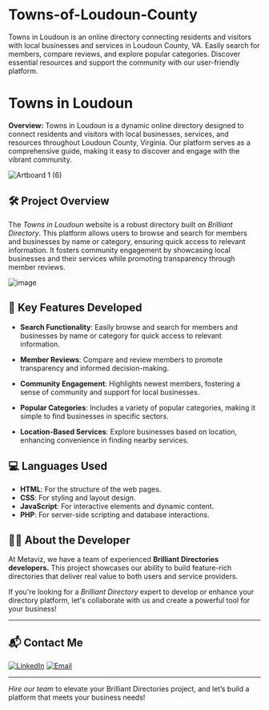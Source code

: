 # Towns-of-Loudoun-County
Towns in Loudoun is an online directory connecting residents and visitors with local businesses and services in Loudoun County, VA. Easily search for members, compare reviews, and explore popular categories. Discover essential resources and support the community with our user-friendly platform.
# Towns in Loudoun

**Overview:**
Towns in Loudoun is a dynamic online directory designed to connect residents and visitors with local businesses, services, and resources throughout Loudoun County, Virginia. Our platform serves as a comprehensive guide, making it easy to discover and engage with the vibrant community.

![Artboard 1 (6)](https://github.com/user-attachments/assets/820e177f-853d-4f46-97dc-7a32ffb94a81)

## 🛠 Project Overview

The *Towns in Loudoun* website is a robust directory built on *Brilliant Directory*. This platform allows users to browse and search for members and businesses by name or category, ensuring quick access to relevant information. It fosters community engagement by showcasing local businesses and their services while promoting transparency through member reviews.

![image](https://github.com/user-attachments/assets/c1f53fb9-7c84-4887-b340-a718a00017a0)

## 🚀 Key Features Developed

- **Search Functionality**: Easily browse and search for members and businesses by name or category for quick access to relevant information.
  
- **Member Reviews**: Compare and review members to promote transparency and informed decision-making.

- **Community Engagement**: Highlights newest members, fostering a sense of community and support for local businesses.

- **Popular Categories**: Includes a variety of popular categories, making it simple to find businesses in specific sectors.

- **Location-Based Services**: Explore businesses based on location, enhancing convenience in finding nearby services.

## 💻 Languages Used

- **HTML**: For the structure of the web pages.
- **CSS**: For styling and layout design.
- **JavaScript**: For interactive elements and dynamic content.
- **PHP**: For server-side scripting and database interactions.

## 👨‍💻 About the Developer

At Metaviz, we have a team of experienced **Brilliant Directories developers.** This project showcases our ability to build feature-rich directories that deliver real value to both users and service providers.

If you're looking for a *Brilliant Directory* expert to develop or enhance your directory platform, let's collaborate with us and create a powerful tool for your business!

---

## 📬 Contact Me

[![LinkedIn](https://img.shields.io/badge/LinkedIn-Connect-blue?style=for-the-badge&logo=linkedin)](https://www.linkedin.com/in/sajid-jameel-721256178/)
[![Email](https://img.shields.io/badge/Email-Contact%20Me-orange?style=for-the-badge&logo=gmail)](mailto:sajidjamil.met@gmail.com)

---

*Hire our team* to elevate your Brilliant Directories project, and let’s build a platform that meets your business needs!
